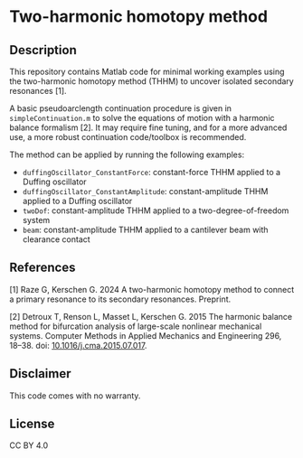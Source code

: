 # Two-harmonic homotopy method

## Description

This repository contains Matlab code for minimal working examples using the two-harmonic homotopy method (THHM) to uncover isolated secondary resonances [1].

A basic pseudoarclength continuation procedure is given in `simpleContinuation.m` to solve the equations of motion with a harmonic balance formalism [2]. It may require fine tuning, and for a more advanced use, a more robust continuation code/toolbox is recommended.

The method can be applied by running the following examples:
* `duffingOscillator_ConstantForce`: constant-force THHM applied to a Duffing oscillator
* `duffingOscillator_ConstantAmplitude`: constant-amplitude THHM applied to a Duffing oscillator
* `twoDof`: constant-amplitude THHM applied to a two-degree-of-freedom system
* `beam`: constant-amplitude THHM applied to a cantilever beam with clearance contact

## References

[1] Raze G, Kerschen G. 2024 A two-harmonic homotopy method to connect a primary resonance to its secondary resonances. Preprint.

[2] Detroux T, Renson L, Masset L, Kerschen G. 2015 The harmonic balance method for bifurcation analysis of large-scale nonlinear mechanical systems. Computer Methods in Applied Mechanics and Engineering 296, 18–38. doi: [10.1016/j.cma.2015.07.017](https://doi.org/10.1016/j.cma.2015.07.017).

## Disclaimer
This code comes with no warranty.

## License
CC BY 4.0
